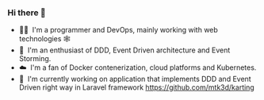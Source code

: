 ### Hi there 👋

- 👨‍💻&nbsp;&nbsp;I'm a programmer and DevOps, mainly working with web technologies 🕸️  
- 📘&nbsp;&nbsp;I'm an enthusiast of DDD, Event Driven architecture and Event Storming.  
- ☁️&nbsp;&nbsp;I'm a fan of Docker contenerization, cloud platforms and Kubernetes.  
- 🔭&nbsp;&nbsp;I'm currently working on application that implements DDD and Event Driven right way in Laravel framework https://github.com/mtk3d/karting  
